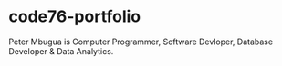 # code76-portfolio
Peter Mbugua is Computer Programmer, Software Devloper, Database Developer & Data Analytics. 
